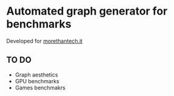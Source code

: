 # Automated graph generator for benchmarks

Developed for [morethantech.it](https://morethantech.it)

## TO DO

- Graph aesthetics 
- GPU benchmarks
- Games benchmakrs